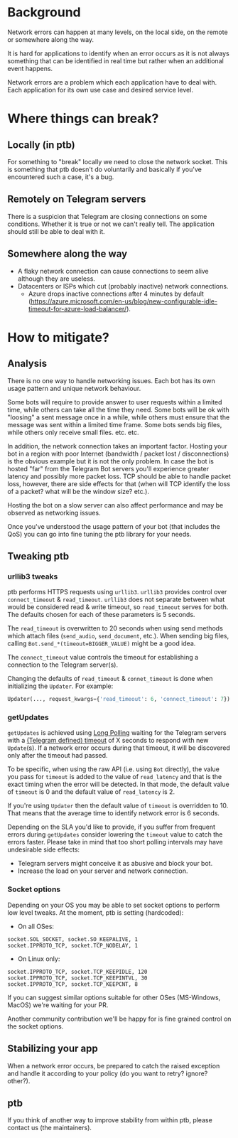 # Background
Network errors can happen at many levels, on the local side, on the remote or somewhere along the way.

It is hard for applications to identify when an error occurs as it is not always something that can be identified in real time but rather when an additional event happens.

Network errors are a problem which each application have to deal with. Each application for its own use case and desired service level. 

# Where things can break?
## Locally (in ptb)
For something to "break" locally we need to close the network socket. This is something that ptb doesn't do voluntarily and basically if you've encountered such a case, it's a bug.

## Remotely on Telegram servers
There is a suspicion that Telegram are closing connections on some conditions. Whether it is true or not we can't really tell. The application should still be able to deal with it.

## Somewhere along the way
* A flaky network connection can cause connections to seem alive although they are useless.
* Datacenters or ISPs which cut (probably inactive) network connections.
  * Azure drops inactive connections after 4 minutes by default (https://azure.microsoft.com/en-us/blog/new-configurable-idle-timeout-for-azure-load-balancer/).

# How to mitigate?

## Analysis
There is no one way to handle networking issues. Each bot has its own usage pattern and unique network behaviour.

Some bots will require to provide answer to user requests within a limited time, while others can take all the time they need. Some bots will be ok with "loosing" a sent message once in a while, while others must ensure that the message was sent within a limited time frame. Some bots sends big files, while others only receive small files. etc. etc.

In addition, the network connection takes an important factor. Hosting your bot in a region with poor Internet (bandwidth / packet lost / disconnections) is the obvious example but it is not the only problem. In case the bot is hosted "far" from the Telegram Bot servers you'll experience greater latency and possibly more packet loss. TCP should be able to handle packet loss, however, there are side effects for that (when will TCP identify the loss of a packet? what will be the window size? etc.).

Hosting the bot on a slow server can also affect performance and may be observed as networking issues.

Once you've understood the usage pattern of your bot (that includes the QoS) you can go into fine tuning the ptb library for your needs.

## Tweaking ptb
### urllib3 tweaks
ptb performs HTTPS requests using `urllib3`. `urllib3` provides control over `connect_timeout` & `read_timeout`. `urllib3` does not separate between what would be considered read & write timeout, so `read_timeout` serves for both. The defaults chosen for each of these parameters is 5 seconds.

The `read_timeout` is overwritten to 20 seconds when using send methods which attach files (`send_audio`, `send_document`, etc.).
When sending big files, calling `Bot.send_*(timeout=BIGGER_VALUE)` might be a good idea.

The `connect_timeout` value controls the timeout for establishing a connection to the Telegram server(s).

Changing the defaults of `read_timeout` & `connet_timeout` is done when initializing the `Updater`. For example:
```python
Updater(..., request_kwargs={'read_timeout': 6, 'connect_timeout': 7})
```

### getUpdates
`getUpdates` is achieved using [Long Polling](https://en.wikipedia.org/wiki/Push_technology#Long_polling) waiting for the Telegram servers with a [(Telegram defined) timeout](https://core.telegram.org/bots/api#getupdates) of X seconds to respond with new `Update`(s). If a network error occurs during that timeout, it will be discovered only after the timeout had passed.

To be specific, when using the raw API (i.e. using `Bot` directly), the value you pass for `timeout` is added to the value of `read_latency` and that is the exact timing when the error will be detected. In that mode, the default value of `timeout` is 0 and the default value of `read_latency` is 2.

If you're using `Updater` then the default value of `timeout` is overridden to 10. That means that the average time to identify network error is 6 seconds. 

Depending on the SLA you'd like to provide, if you suffer from frequent errors during `getUpdates` consider lowering the `timeout` value to catch the errors faster. Please take in mind that too short polling intervals may have undesirable side effects:
* Telegram servers might conceive it as abusive and block your bot.
* Increase the load on your server and network connection.

### Socket options
Depending on your OS you may be able to set socket options to perform low level tweaks.
At the moment, ptb is setting (hardcoded):
* On all OSes:
```
socket.SOL_SOCKET, socket.SO_KEEPALIVE, 1
socket.IPPROTO_TCP, socket.TCP_NODELAY, 1
```

* On Linux only:
```
socket.IPPROTO_TCP, socket.TCP_KEEPIDLE, 120
socket.IPPROTO_TCP, socket.TCP_KEEPINTVL, 30
socket.IPPROTO_TCP, socket.TCP_KEEPCNT, 8
```

If you can suggest similar options suitable for other OSes (MS-Windows, MacOS) we're waiting for your PR.

Another community contribution we'll be happy for is fine grained control on the socket options.

## Stabilizing your app
When a network error occurs, be prepared to catch the raised exception and handle it according to your policy (do you want to retry? ignore? other?).

## ptb
If you think of another way to improve stability from within ptb, please contact us (the maintainers).